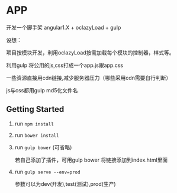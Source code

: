 # APP
开发一个脚手架 angular1.X + oclazyLoad + gulp

设想：

项目按模块开发，利用oclazyLoad按需加载每个模块的控制器，样式等。

利用gulp 将公用的js,css打成一个app.js跟app.css

一些资源直接用cdn链接,减少服务器压力（哪些采用cdn需要自行判断）

js与css都用gulp md5化文件名

## Getting Started

1. run `npm install`
2. run `bower install`
3. run `gulp bower` (可省略)

   若自己添加了插件，可用gulp bower 将链接添加到index.html里面
4. run `gulp serve --env=prod`

   参数可以为dev(开发),test(测试),prod(生产)
